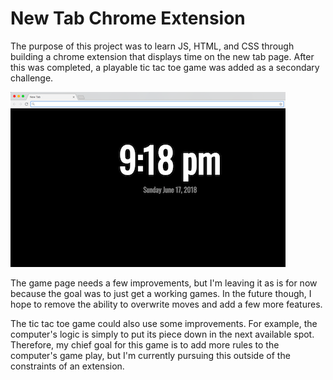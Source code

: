# New Tab Chrome Extension

The purpose of this project was to learn JS, HTML, and CSS through building a chrome extension that displays time on the new tab page. After this was completed, a playable tic tac toe game was added as a secondary challenge.

![alt text](images/ss_440_280.png "Extension Screenshot")

The game page needs a few improvements, but I'm leaving it as is for now because the goal was to just get a working games. In the future though, I hope to remove the ability to overwrite moves and add a few more features.

The tic tac toe game could also use some improvements. For example, the computer's logic is simply to put its piece down in the next available spot. Therefore, my chief goal for this game is to add more rules to the computer's game play, but I'm currently pursuing this outside of the constraints of an extension.  